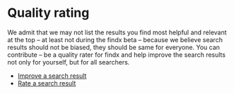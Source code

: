 # Quality rating  

We admit that we may not list the results you find most helpful and relevant at the top – at least not during the findx beta – because we believe search results should not be biased, they should be same for everyone. You can contribute – be a quality rater for findx and help improve the search results not only for yourself, but for all searchers.  

- [Improve a search result](/en/improvesearch/rate-result)
- [Rate a search result](/en/improvesearch/improve-result)
